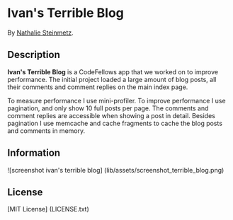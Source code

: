 # Ivan's Terrible Blog

By [Nathalie Steinmetz](http://www.linkedin.com/in/nathaliesteinmetz).

## Description
**Ivan's Terrible Blog** is a CodeFellows app that we worked on to improve performance. The initial project loaded a large amount of blog posts, all their comments and comment replies on the main index page.

To measure performance I use mini-profiler. To improve performance I use pagination, and only show 10 full posts per page. The comments and comment replies are accessible when showing a post in detail. Besides pagination I use memcache and cache fragments to cache the blog posts and comments in memory.


## Information

![screenshot ivan's terrible blog] (lib/assets/screenshot_terrible_blog.png)

## License

[MIT License] (LICENSE.txt)
